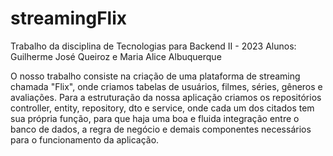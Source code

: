 # streamingFlix
Trabalho da disciplina de Tecnologias para Backend II - 2023
Alunos: Guilherme José Queiroz e Maria Alice Albuquerque

O nosso trabalho consiste na criação de uma plataforma de streaming chamada "Flix", onde criamos tabelas de usuários, filmes, séries, gêneros e avaliações. 
Para a estruturação da nossa aplicação criamos os repositórios controller, entity, repository, dto e service, onde cada um dos citados tem sua própria função,
 para que haja uma boa e fluida integração entre o banco de dados, a regra de negócio e demais componentes necessários para o funcionamento da aplicação.
